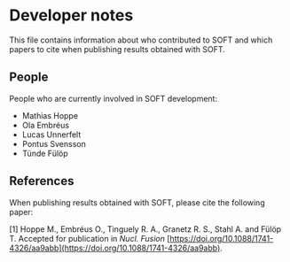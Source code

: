 # Developer notes
This file contains information about who contributed to SOFT and which papers to cite when publishing results obtained with SOFT.

## People
People who are currently involved in SOFT development:
- Mathias Hoppe
- Ola Embréus
- Lucas Unnerfelt
- Pontus Svensson
- Tünde Fülöp

## References
When publishing results obtained with SOFT, please cite the following paper:

[1] Hoppe M., Embréus O., Tinguely R. A., Granetz R. S., Stahl A. and Fülöp T. Accepted for publication in *Nucl. Fusion* [https://doi.org/10.1088/1741-4326/aa9abb](https://doi.org/10.1088/1741-4326/aa9abb).
